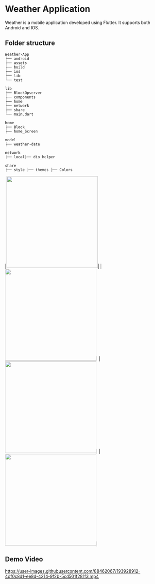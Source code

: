 # Weather Application
Weather is a mobile application developed using Flutter. It supports both Android and IOS.

## Folder structure

```
Weather-App
├── android
├── assets
├── build
├── ios
├── lib
└── test
```

```
lib
├── BlockOpserver
├── components
├── home
├── network
├── share
└── main.dart
```

```
home
├── Block
├── home_Screen
```

```
model
├── weather-date
```

```
network
├── local├── dio_helper
```

```
share
├── style ├── themes ├── Colors
```


|<img src="https://user-images.githubusercontent.com/88462067/193930005-a31d9122-6b96-458b-aa96-05bae27382e2.jpg" width="300">|
|<img src="https://user-images.githubusercontent.com/88462067/193930265-913c0cff-5f15-4c20-a3a0-25997cfe1fae.jpg" width="300">|
|<img src="https://user-images.githubusercontent.com/88462067/193930273-351dcd1f-b125-4c50-bd46-4691bd433d60.jpg" width="300">|
|<img src="https://user-images.githubusercontent.com/88462067/193930278-63576b7e-c53b-45d4-9f25-77aa96928b1f.jpg" width="300">|

## Demo Video
https://user-images.githubusercontent.com/88462067/193928912-4df0c8d1-ee8d-4214-9f2b-5cd501f281f3.mp4

